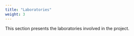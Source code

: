 ```yaml
---
title: "Laboratories"
weight: 3
---
```


This section presents the laboratories involved in the project.